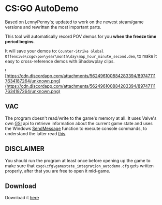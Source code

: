 # CS:GO AutoDemo
Based on LennyPenny's; updated to work on the newest steam/game versions and rewritten the most important parts.

This tool will automatically record POV demos for you **when the freeze time period begins**. 

It will save your demos to: `Counter-Strike Global Offensive\csgo\pov\year\month\day\map_hour_minute_second.dem`, to make it easy to cross-reference demos with Shadowplay clips.

![https://cdn.discordapp.com/attachments/562496100884283394/897471117634187264/unknown.png](https://cdn.discordapp.com/attachments/562496100884283394/897471117634187264/unknown.png)
## VAC
The program doesn't read/write to the game's memory at all. It uses Valve's own [GSI](https://developer.valvesoftware.com/wiki/Counter-Strike:_Global_Offensive_Game_State_Integration) api to retrieve information about the current game state and uses the Windows [SendMessage](https://docs.microsoft.com/en-us/windows/win32/api/winuser/nf-winuser-sendmessage) function to execute console commands, to understand the latter read [this](https://github.com/perilouswithadollarsign/cstrike15_src/blob/f82112a2388b841d72cb62ca48ab1846dfcc11c8/engine/sys_mainwind.cpp#L774).

## DISCLAIMER
You should run the program at least once before opening up the game to make sure that `csgo\cfg\gamestate_integration_autodemo.cfg` gets written properly, after that you are free to open it mid-game.

## Download
Download it [here](https://github.com/iniw/csgo-AutoDemo/releases)